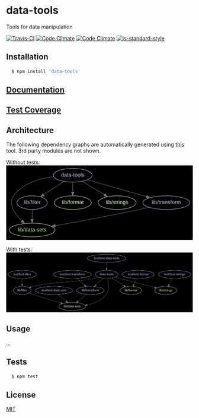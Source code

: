 # data-tools

Tools for data manipulation

[![Travis-CI][travis-img]][travis-url]
[![Code Climate][codeclimate-img]][codeclimate-url]
[![Code Climate][codeclimate-issues-img]][codeclimate-issues-url]
[![js-standard-style][standard-img]][standard-url]

## Installation

``` bash
  $ npm install 'data-tools'
```

## [Documentation](docs/index.html)

## [Test Coverage](coverage/lcov-report/index.html)

## Architecture
The following dependency graphs are automatically generated using [this](https://github.com/pahen/madge) tool. 3rd party modules are not shown.

Without tests:
![architecture](architecture/architecture.svg)

With tests:
![architecture](architecture/architecture-test.svg)

## Usage
...


## Tests
``` bash
  $ npm test
```


## License
[MIT][license-url]


[license-url]: LICENSE

[standard-img]: https://img.shields.io/badge/code%20style-standard-brightgreen.svg
[standard-url]: http://standardjs.com/

[travis-img]: https://img.shields.io/travis/bagrounds/data-tools/master.svg
[travis-url]: https://travis-ci.org/bagrounds/data-tools

[codeclimate-img]: https://codeclimate.com/github/bagrounds/data-tools/badges/gpa.svg
[codeclimate-url]: https://codeclimate.com/github/bagrounds/data-tools

[codeclimate-issues-img]: https://codeclimate.com/github/bagrounds/data-tools/badges/issue_count.svg
[codeclimate-issues-url]: https://codeclimate.com/github/bagrounds/data-tools/issues
